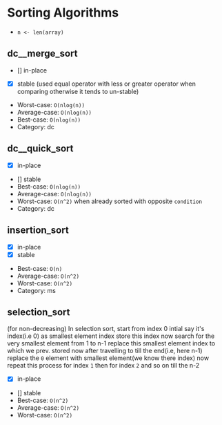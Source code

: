 # Sorting Algorithms

- `n <- len(array)`

## dc__merge_sort

* [] in-place
* [x] stable (used equal operator with less or greater operator when comparing otherwise it tends to un-stable)
* Worst-case: `O(nlog(n))`
* Average-case: `O(nlog(n))`
* Best-case: `O(nlog(n))`
* Category: dc

## dc__quick_sort

* [x] in-place
* [] stable
* Best-case: `O(nlog(n))`
* Average-case: `O(nlog(n))`
* Worst-case: `O(n^2)` when already sorted with opposite `condition`
* Category: dc

## insertion_sort

* [x] in-place
* [x] stable
* Best-case: `O(n)`
* Average-case: `O(n^2)`
* Worst-case: `O(n^2)`
* Category: ms

## selection_sort

(for non-decreasing)
In selection sort, start from index 0 intial say it's index(i.e 0) as smallest element index store this index
now search for the very smallest element from 1 to n-1 replace this smallest element index to which we prev. stored
now after travelling to till the end(i.e, here n-1) replace the `0` element with smallest element(we know there index)
now repeat this process for index `1` then for index `2` and so on till the n-2

* [x] in-place
* [] stable
* Best-case: `O(n^2)`
* Average-case: `O(n^2)`
* Worst-case: `O(n^2)`